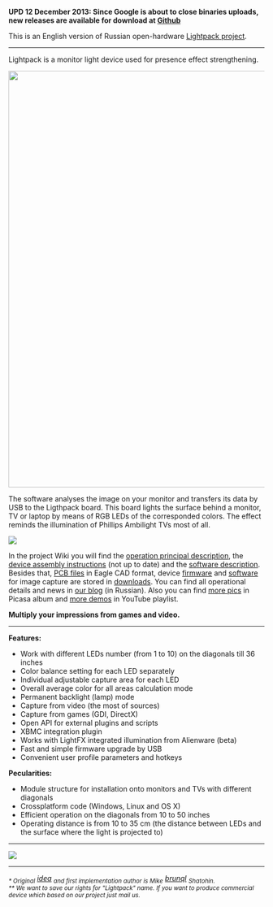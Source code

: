 **UPD 12 December 2013: Since Google is about to close binaries uploads, new releases are  available for download at [Github](https://github.com/Atarity/Lightpack/releases)**

This is an English version of Russian open-hardware [Lightpack project](http://code.google.com/p/lightpack).

---

Lightpack is a monitor light device used for presence effect strengthening.
<div><a href='https://picasaweb.google.com/lh/photo/Y__n6qAAJGeHqnskbm05P9MTjNZETYmyPJy0liipFm0?feat=directlink'><img src='https://lh6.googleusercontent.com/-ZcR-x2kOuQQ/UPAfhlfbilI/AAAAAAAAIU4/UqWdf3dzWhE/s820/tript.jpg' width='820' /></a></div>

The software analyses the image on your monitor and transfers its data by USB to the Ligthpack board. This board lights the surface behind a monitor, TV or laptop by means of RGB LEDs of the corresponded colors. The effect reminds the illumination of Phillips Ambilight TVs most of all.

<div><a href='http://vimeo.com/30421589'><img src='https://lh4.googleusercontent.com/-qyaJ5Ra8vQk/TpV0Jph415I/AAAAAAAACDQ/Y4fZ5ebxKn0/s800/Screenshot_1.png' /></a></div>

In the project Wiki you will find the [operation principal description](http://code.google.com/p/light-pack/wiki/Basics), the [device assembly instructions](http://code.google.com/p/light-pack/wiki/LightpackDIY) (not up to date) and the [software description](http://code.google.com/p/light-pack/wiki/SettingsDescription). Besides that, [PCB files](http://code.google.com/p/light-pack/downloads/detail?name=Lightpack%20PCB%206.0L.zip) in Eagle CAD format, device [firmware](http://code.google.com/p/light-pack/downloads/detail?name=Firmware_6.2.hex) and [software](http://code.google.com/p/light-pack/downloads/detail?name=PrismatikSetup_5.9.6.exe) for image capture are stored in [downloads](http://code.google.com/p/light-pack/downloads/list). You can find all operational details and news in [our blog](http://pixelkit.ru/) (in Russian). Also you can find [more pics](https://picasaweb.google.com/108808791782514191974/GevkHC) in Picasa album and [more demos](http://www.youtube.com/playlist?list=PLFB8EF1FECE235B4C) in YouTube playlist.

**Multiply your impressions from games and video.**


---


**Features:**
  * Work with different LEDs number (from 1 to 10) on the diagonals till 36 inches
  * Color balance setting for each LED separately
  * Individual adjustable capture area for each LED
  * Overall average color for all areas calculation mode
  * Permanent backlight (lamp) mode
  * Capture from video (the most of sources)
  * Capture from games (GDI, DirectX)
  * Open API for external plugins and scripts
  * XBMC integration plugin
  * Works with LightFX integrated illumination from Alienware (beta)
  * Fast and simple firmware upgrade by USB
  * Convenient user profile parameters and hotkeys

**Pecularities:**
  * Module structure for installation onto monitors and TVs with different diagonals
  * Crossplatform code (Windows, Linux and OS X)
  * Efficient operation on the diagonals from 10 to 50 inches
  * Operating distance is from 10 to 35 cm (the distance between LEDs and the surface where the light is projected to)

---

<img src='https://lh4.googleusercontent.com/_pcbSxfY74TA/TWV_x6zjmiI/AAAAAAAABHk/9Z1D6SBcwQ4/s800/Logo-tagline.jpg' />

---

_<sub>* Original</sub> [idea](http://brunql.github.com/ambilight/) <sub>and first implementation author is Mike</sub> [brunql](https://plus.google.com/104629265144068751816/about) <sub>Shatohin.</sub>_
<br />
_<sub>** We want to save our rights for "Lightpack" name. If you want to produce commercial device which based on our project just mail us.</sub>_

